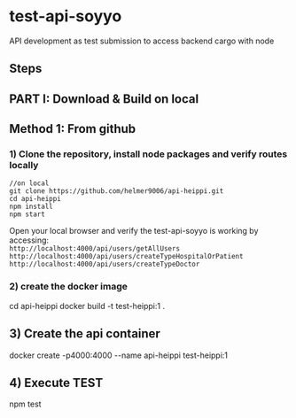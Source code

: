 # test-api-soyyo

API development as test submission to access backend cargo with node

## Steps

## PART I: Download & Build on local

## Method 1: From github

### 1) Clone the repository, install node packages and verify routes locally

```
//on local
git clone https://github.com/helmer9006/api-heippi.git
cd api-heippi
npm install
npm start
```

Open your local browser and verify the test-api-soyyo is working by accessing:  
`http://localhost:4000/api/users/getAllUsers`  
`http://localhost:4000/api/users/createTypeHospitalOrPatient`  
`http://localhost:4000/api/users/createTypeDoctor`

### 2) create the docker image

cd api-heippi
docker build -t test-heippi:1 .

## 3) Create the api container

docker create -p4000:4000 --name api-heippi test-heippi:1

## 4) Execute TEST

npm test
